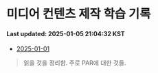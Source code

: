 # 미디어 컨텐츠 제작 학습 기록
#### Last updated: 2025-01-05 21:04:32 KST

- [2025-01-01](20250101.md)
> 읽을 것을 정리함. 주로 PAR에 대한 것들.
